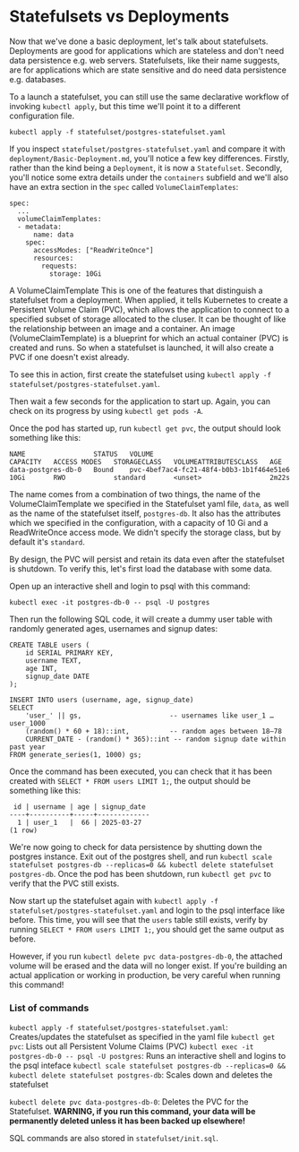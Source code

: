 # Statefulsets vs Deployments

Now that we've done a basic deployment, let's talk about statefulsets. Deployments are good for applications which are stateless and don't need data persistence e.g. web servers. Statefulsets, like their name suggests, are for applications which are state sensitive and do need data persistence e.g. databases.

To a launch a statefulset, you can still use the same declarative workflow of invoking `kubectl apply`, but this time we'll point it to a different configuration file. 

```
kubectl apply -f statefulset/postgres-statefulset.yaml
```

If you inspect `statefulset/postgres-statefulset.yaml` and compare it with `deployment/Basic-Deployment.md`, you'll notice a few key differences. Firstly, rather than the kind being a `Deployment`, it is now a `Statefulset`. Secondly, you'll notice some extra details under the `containers` subfield and we'll also have an extra section in the `spec` called `VolumeClaimTemplates`:

```
spec:
  ...
  volumeClaimTemplates:
  - metadata:
      name: data
    spec:
      accessModes: ["ReadWriteOnce"]
      resources:
        requests:
          storage: 10Gi
```

A VolumeClaimTemplate This is one of the features that distinguish a statefulset from a deployment. When applied, it tells Kubernetes to create a Persistent Volume Claim (PVC), which allows the application to connect to a specified subset of storage allocated to the cluser. It can be thought of like the relationship between an image and a container. An image (VolumeClaimTemplate) is a blueprint for which an actual container (PVC) is created and runs. So when a statefulset is launched, it will also create a PVC if one doesn't exist already.

To see this in action, first create the statefulset using `kubectl apply -f statefulset/postgres-statefulset.yaml`.

Then wait a few seconds for the application to start up. Again, you can check on its progress by using `kubectl get pods -A`.

Once the pod has started up, run `kubectl get pvc`, the output should look something like this:

```
NAME                 STATUS   VOLUME                                     CAPACITY   ACCESS MODES   STORAGECLASS   VOLUMEATTRIBUTESCLASS   AGE
data-postgres-db-0   Bound    pvc-4bef7ac4-fc21-48f4-b0b3-1b1f464e51e6   10Gi       RWO            standard       <unset>                 2m22s
```

The name comes from a combination of two things, the name of the VolumeClaimTemplate we specified in the Statefulset yaml file, `data`, as well as the name of the statefulset itself, `postgres-db`. It also has the attributes which we specified in the configuration, with a capacity of 10 Gi and a ReadWriteOnce access mode. We didn't specify the storage class, but by default it's `standard`.

By design, the PVC will persist and retain its data even after the statefulset is shutdown. To verify this, let's first load the database with some data. 

Open up an interactive shell and login to psql with this command:

```
kubectl exec -it postgres-db-0 -- psql -U postgres
```

Then run the following SQL code, it will create a dummy user table with randomly generated ages, usernames and signup dates:

```
CREATE TABLE users (
    id SERIAL PRIMARY KEY,
    username TEXT,
    age INT,
    signup_date DATE
);

INSERT INTO users (username, age, signup_date)
SELECT
    'user_' || gs,                      -- usernames like user_1 … user_1000
    (random() * 60 + 18)::int,          -- random ages between 18–78
    CURRENT_DATE - (random() * 365)::int -- random signup date within past year
FROM generate_series(1, 1000) gs;
```

Once the command has been executed, you can check that it has been created with `SELECT * FROM users LIMIT 1;`, the output should be something like this:

```
 id | username | age | signup_date
----+----------+-----+-------------
  1 | user_1   |  66 | 2025-03-27
(1 row)
```

We're now going to check for data persistence by shutting down the postgres instance. Exit out of the postgres shell, and run `kubectl scale statefulset postgres-db --replicas=0 && kubectl delete statefulset postgres-db`. Once the pod has been shutdown, run `kubectl get pvc` to verify that the PVC still exists.

Now start up the statefulset again with `kubectl apply -f statefulset/postgres-statefulset.yaml` and login to the psql interface like before. This time, you will see that the `users` table still exists, verify by running `SELECT * FROM users LIMIT 1;`, you should get the same output as before.

However, if you run `kubectl delete pvc data-postgres-db-0`, the attached volume will be erased and the data will no longer exist. If you're building an actual application or working in production, be very careful when running this command!

### List of commands

`kubectl apply -f statefulset/postgres-statefulset.yaml`: Creates/updates the statefulset as specified in the yaml file
`kubectl get pvc`: Lists out all Persistent Volume Claims (PVC)
`kubectl exec -it postgres-db-0 -- psql -U postgres`: Runs an interactive shell and logins to the psql inteface
`kubectl scale statefulset postgres-db --replicas=0 && kubectl delete statefulset postgres-db`: Scales down and deletes the statefulset

`kubectl delete pvc data-postgres-db-0`: Deletes the PVC for the Statefulset. **WARNING, if you run this command, your data will be permanently deleted unless it has been backed up elsewhere!**

SQL commands are also stored in `statefulset/init.sql`.
